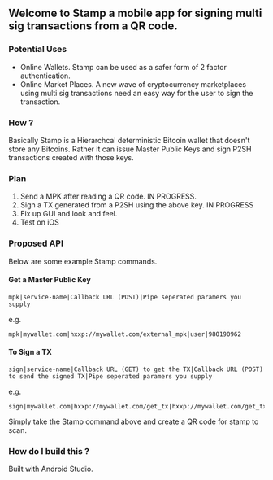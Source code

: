 ## Welcome to Stamp a mobile app for signing multi sig transactions from a QR code.

### Potential Uses

* Online Wallets. Stamp can be used as a safer form of 2 factor authentication.
* Online Market Places. A new wave of cryptocurrency marketplaces using multi sig transactions need an easy way for the user to sign the transaction.

### How ?

Basically Stamp is a Hierarchcal deterministic Bitcoin wallet that doesn't store any Bitcoins. Rather it can issue Master Public Keys and sign P2SH transactions created with those keys.

### Plan

1. Send a MPK after reading a QR code. IN PROGRESS.
2. Sign a TX generated from a P2SH using the above key. IN PROGRESS
3. Fix up GUI and look and feel.
4. Test on iOS

### Proposed API

Below are some example Stamp commands.

#### Get a Master Public Key

    mpk|service-name|Callback URL (POST)|Pipe seperated paramers you supply

e.g.

    mpk|mywallet.com|hxxp://mywallet.com/external_mpk|user|980190962

#### To Sign a TX

    sign|service-name|Callback URL (GET) to get the TX|Callback URL (POST) to send the signed TX|Pipe seperated paramers you supply

e.g.

    sign|mywallet.com|hxxp://mywallet.com/get_tx|hxxp://mywallet.com/get_tx|user|980190962

Simply take the Stamp command above and create a QR code for stamp to scan.


### How do I build this ?

Built with Android Studio.





